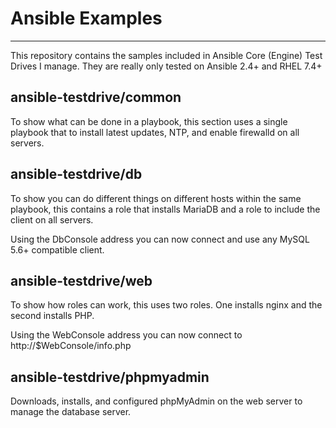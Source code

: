 # Ansible Examples
----------------

This repository contains the samples included in Ansible Core (Engine) Test Drives I manage. They are really only tested on Ansible 2.4+ and RHEL 7.4+

## ansible-testdrive/common

To show what can be done in a playbook, this section uses a single playbook that to install latest updates, NTP, and enable firewalld on all servers.

## ansible-testdrive/db

To show you can do different things on different hosts within the same playbook, this contains a role that installs MariaDB and a role to include the client on all servers.

Using the DbConsole address you can now connect and use any MySQL 5.6+ compatible client.

## ansible-testdrive/web

To show how roles can work, this uses two roles. One installs nginx and the second installs PHP.

Using the WebConsole address you can now connect to http://$WebConsole/info.php

## ansible-testdrive/phpmyadmin

Downloads, installs, and configured phpMyAdmin on the web server to manage the database server.

